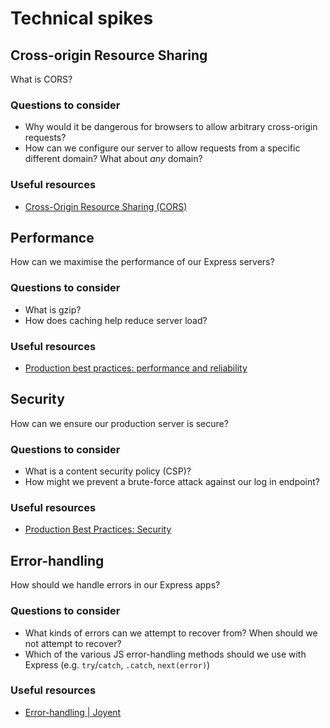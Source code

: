 # Technical spikes

## Cross-origin Resource Sharing

What is CORS?

### Questions to consider

- Why would it be dangerous for browsers to allow arbitrary cross-origin requests?
- How can we configure our server to allow requests from a specific different domain? What about _any_ domain?

### Useful resources

- [Cross-Origin Resource Sharing (CORS)](https://developer.mozilla.org/en-US/docs/Web/HTTP/CORS)

## Performance

How can we maximise the performance of our Express servers?

### Questions to consider

- What is gzip?
- How does caching help reduce server load?

### Useful resources

- [Production best practices: performance and reliability
  ](https://expressjs.com/en/advanced/best-practice-performance.html)

## Security

How can we ensure our production server is secure?

### Questions to consider

- What is a content security policy (CSP)?
- How might we prevent a brute-force attack against our log in endpoint?

### Useful resources

- [Production Best Practices: Security](https://expressjs.com/en/advanced/best-practice-security.html)

## Error-handling

How should we handle errors in our Express apps?

### Questions to consider

- What kinds of errors can we attempt to recover from? When should we not attempt to recover?
- Which of the various JS error-handling methods should we use with Express (e.g. `try`/`catch`, `.catch`, `next(error)`)

### Useful resources

- [Error-handling | Joyent](https://www.joyent.com/node-js/production/design/errors)
